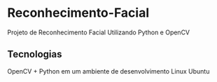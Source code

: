 # Reconhecimento-Facial
Projeto de Reconhecimento Facial Utilizando Python e OpenCV

##  Tecnologias
OpenCV + Python em um ambiente de desenvolvimento Linux Ubuntu

